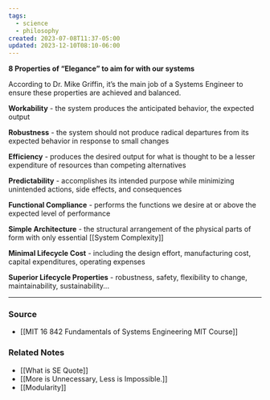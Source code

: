 ```yaml
---
tags:
  - science
  - philosophy
created: 2023-07-08T11:37-05:00
updated: 2023-12-10T08:10-06:00
---
```

**8 Properties of “Elegance” to aim for with our systems**

According to Dr. Mike Griffin, it’s the main job of a Systems Engineer to ensure these properties are achieved and balanced.

**Workability** - the system produces the anticipated behavior, the expected output

**Robustness** - the system should not produce radical departures from its expected behavior in response to small changes

**Efficiency** - produces the desired output for what is thought to be a lesser expenditure of resources than competing alternatives

**Predictability** - accomplishes its intended purpose while minimizing unintended actions, side effects, and consequences

**Functional Compliance** - performs the functions we desire at or above the expected level of performance

**Simple Architecture** - the structural arrangement of the physical parts of form with only essential [[System Complexity]]

**Minimal Lifecycle Cost** - including the design effort, manufacturing cost, capital expenditures, operating expenses

**Superior Lifecycle Properties** - robustness, safety, flexibility to change, maintainability, sustainability...

---

### Source
- [[MIT 16 842 Fundamentals of Systems Engineering MIT Course]]

### Related Notes
- [[What is SE Quote]]
- [[More is Unnecessary, Less is Impossible.]]
- [[Modularity]]